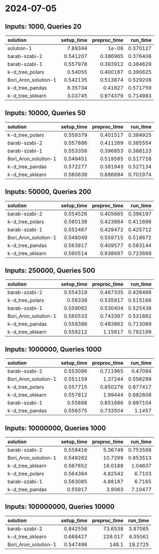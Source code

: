 # 2024-07-05

## Inputs: 1000, Queries 20

| solution             |   setup_time |   preproc_time |   run_time |
|:---------------------|-------------:|---------------:|-----------:|
| solution-1           |     7.89344  |       1e-06    |   0.370127 |
| barab-szabi-2        |     0.541207 |       0.386965 |   0.376406 |
| barab-szabi-1        |     0.557978 |       0.393912 |   0.384629 |
| k-d_tree_polars      |     0.54055  |       0.400187 |   0.390625 |
| Bori_Aron_solution-1 |     0.542135 |       0.513874 |   0.529208 |
| k-d_tree_pandas      |     8.35734  |       0.41827  |   0.571759 |
| k-d_tree_sklearn     |     3.03745  |       0.974379 |   0.714983 |

## Inputs: 10000, Queries 50

| solution             |   setup_time |   preproc_time |   run_time |
|:---------------------|-------------:|---------------:|-----------:|
| k-d_tree_polars      |     0.559379 |       0.401517 |   0.384925 |
| barab-szabi-2        |     0.557886 |       0.411269 |   0.385554 |
| barab-szabi-1        |     0.553358 |       0.396853 |   0.388123 |
| Bori_Aron_solution-1 |     0.549451 |       0.519585 |   0.517716 |
| k-d_tree_pandas      |     0.572277 |       0.381943 |   0.527134 |
| k-d_tree_sklearn     |     0.560639 |       0.886694 |   0.701974 |

## Inputs: 50000, Queries 200

| solution             |   setup_time |   preproc_time |   run_time |
|:---------------------|-------------:|---------------:|-----------:|
| barab-szabi-2        |     0.554526 |       0.405665 |   0.396197 |
| k-d_tree_polars      |     0.560138 |       0.423884 |   0.411696 |
| barab-szabi-1        |     0.552487 |       0.429472 |   0.425712 |
| Bori_Aron_solution-1 |     0.548049 |       0.559715 |   0.518672 |
| k-d_tree_pandas      |     0.563817 |       0.409577 |   0.583144 |
| k-d_tree_sklearn     |     0.560514 |       0.938697 |   0.723669 |

## Inputs: 250000, Queries 500

| solution             |   setup_time |   preproc_time |   run_time |
|:---------------------|-------------:|---------------:|-----------:|
| barab-szabi-2        |     0.554319 |       0.467335 |   0.426466 |
| k-d_tree_polars      |     0.56339  |       0.535917 |   0.515166 |
| barab-szabi-1        |     0.559062 |       0.530404 |   0.525438 |
| Bori_Aron_solution-1 |     0.560533 |       0.743397 |   0.531882 |
| k-d_tree_pandas      |     0.558386 |       0.483862 |   0.713089 |
| k-d_tree_sklearn     |     0.558212 |       1.15617  |   0.782199 |

## Inputs: 1000000, Queries 1000

| solution             |   setup_time |   preproc_time |   run_time |
|:---------------------|-------------:|---------------:|-----------:|
| barab-szabi-2        |     0.553086 |       0.711965 |   0.47094  |
| Bori_Aron_solution-1 |     0.551159 |       1.37244  |   0.556299 |
| k-d_tree_polars      |     0.557715 |       0.850276 |   0.877417 |
| k-d_tree_sklearn     |     0.557812 |       1.99444  |   0.882608 |
| barab-szabi-1        |     0.55888  |       0.851686 |   0.897104 |
| k-d_tree_pandas      |     0.556375 |       0.733504 |   1.1457   |

## Inputs: 10000000, Queries 1000

| solution             |   setup_time |   preproc_time |   run_time |
|:---------------------|-------------:|---------------:|-----------:|
| barab-szabi-2        |     0.558416 |        5.36749 |   0.753598 |
| Bori_Aron_solution-1 |     0.549262 |       10.7299  |   0.853513 |
| k-d_tree_sklearn     |     0.567652 |       16.0188  |   1.04637  |
| k-d_tree_polars      |     0.564364 |        4.82542 |   6.7103   |
| barab-szabi-1        |     0.563085 |        4.88187 |   6.7165   |
| k-d_tree_pandas      |     0.55917  |        3.9063  |   7.10477  |

## Inputs: 100000000, Queries 10000

| solution             |   setup_time |   preproc_time |   run_time |
|:---------------------|-------------:|---------------:|-----------:|
| barab-szabi-2        |     0.842556 |        73.6538 |    3.87065 |
| k-d_tree_sklearn     |     0.688427 |       228.017  |    4.35061 |
| Bori_Aron_solution-1 |     0.547498 |       148.1    |   19.2725  |